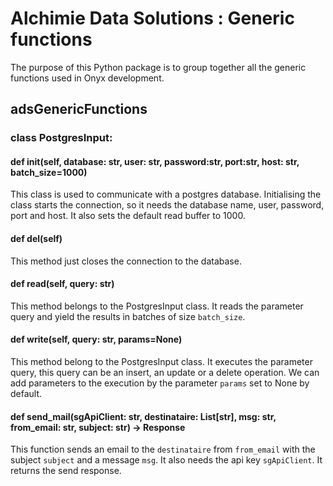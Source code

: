# Alchimie Data Solutions : Generic functions

The purpose of this Python package is to group together all the generic functions used in Onyx development.

## adsGenericFunctions

### class PostgresInput:
#### def __init__(self, database: str, user: str, password:str, port:str, host: str, batch_size=1000)

This class is used to communicate with a postgres database. Initialising the class starts the connection, so it needs the database name, user, password, port and host. It also sets the default read buffer to 1000.

#### def __del__(self)

This method just closes the connection to the database.

#### def read(self, query: str)

This method belongs to the PostgresInput class. It reads the parameter query and yield the results in batches of size `batch_size`.

#### def write(self, query: str, params=None)

This method belong to the PostgresInput class. It executes the parameter query, this query can be an insert, an update or a delete operation. We can add parameters to the execution by the parameter `params` set to None by default.

#### def send_mail(sgApiClient: str, destinataire: List[str], msg: str, from_email: str, subject: str) -> Response

This function sends an email to the `destinataire` from `from_email` with the subject `subject` and a message `msg`. It also needs the api key `sgApiClient`.
It returns the send response.
